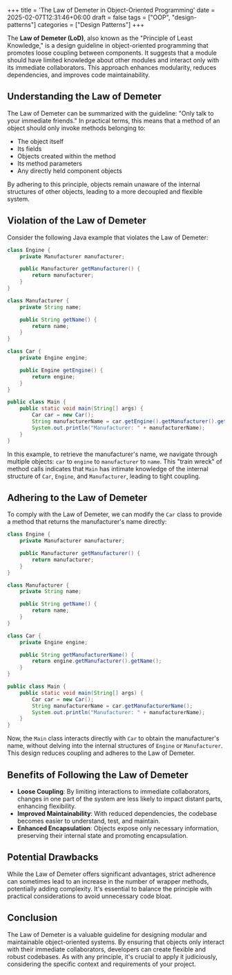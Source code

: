 +++
title = 'The Law of Demeter in Object-Oriented Programming'
date = 2025-02-07T12:31:46+06:00
draft = false
tags = ["OOP", "design-patterns"]
categories = ["Design Patterns"]
+++

The **Law of Demeter (LoD)**, also known as the "Principle of Least Knowledge," is a design guideline in object-oriented programming that promotes loose coupling between components. It suggests that a module should have limited knowledge about other modules and interact only with its immediate collaborators. This approach enhances modularity, reduces dependencies, and improves code maintainability.

## Understanding the Law of Demeter

The Law of Demeter can be summarized with the guideline: "Only talk to your immediate friends." In practical terms, this means that a method of an object should only invoke methods belonging to:

- The object itself
- Its fields
- Objects created within the method
- Its method parameters
- Any directly held component objects

By adhering to this principle, objects remain unaware of the internal structures of other objects, leading to a more decoupled and flexible system.

## Violation of the Law of Demeter

Consider the following Java example that violates the Law of Demeter:

```java
class Engine {
    private Manufacturer manufacturer;

    public Manufacturer getManufacturer() {
        return manufacturer;
    }
}

class Manufacturer {
    private String name;

    public String getName() {
        return name;
    }
}

class Car {
    private Engine engine;

    public Engine getEngine() {
        return engine;
    }
}

public class Main {
    public static void main(String[] args) {
        Car car = new Car();
        String manufacturerName = car.getEngine().getManufacturer().getName();
        System.out.println("Manufacturer: " + manufacturerName);
    }
}
```

In this example, to retrieve the manufacturer's name, we navigate through multiple objects: `car` to `engine` to `manufacturer` to `name`. This "train wreck" of method calls indicates that `Main` has intimate knowledge of the internal structure of `Car`, `Engine`, and `Manufacturer`, leading to tight coupling.

## Adhering to the Law of Demeter

To comply with the Law of Demeter, we can modify the `Car` class to provide a method that returns the manufacturer's name directly:

```java
class Engine {
    private Manufacturer manufacturer;

    public Manufacturer getManufacturer() {
        return manufacturer;
    }
}

class Manufacturer {
    private String name;

    public String getName() {
        return name;
    }
}

class Car {
    private Engine engine;

    public String getManufacturerName() {
        return engine.getManufacturer().getName();
    }
}

public class Main {
    public static void main(String[] args) {
        Car car = new Car();
        String manufacturerName = car.getManufacturerName();
        System.out.println("Manufacturer: " + manufacturerName);
    }
}
```

Now, the `Main` class interacts directly with `Car` to obtain the manufacturer's name, without delving into the internal structures of `Engine` or `Manufacturer`. This design reduces coupling and adheres to the Law of Demeter.

## Benefits of Following the Law of Demeter

- **Loose Coupling**: By limiting interactions to immediate collaborators, changes in one part of the system are less likely to impact distant parts, enhancing flexibility.
- **Improved Maintainability**: With reduced dependencies, the codebase becomes easier to understand, test, and maintain.
- **Enhanced Encapsulation**: Objects expose only necessary information, preserving their internal state and promoting encapsulation.

## Potential Drawbacks

While the Law of Demeter offers significant advantages, strict adherence can sometimes lead to an increase in the number of wrapper methods, potentially adding complexity. It's essential to balance the principle with practical considerations to avoid unnecessary code bloat.

## Conclusion

The Law of Demeter is a valuable guideline for designing modular and maintainable object-oriented systems. By ensuring that objects only interact with their immediate collaborators, developers can create flexible and robust codebases. As with any principle, it's crucial to apply it judiciously, considering the specific context and requirements of your project.
